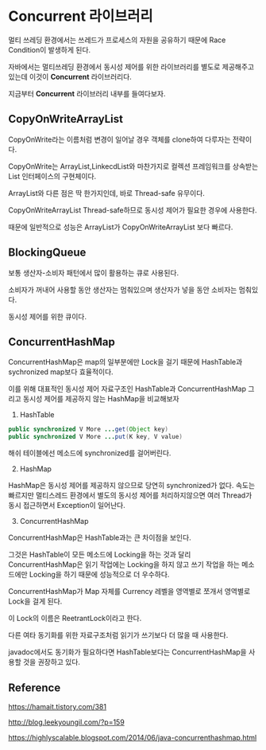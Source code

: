 # Concurrent 라이브러리

멀티 쓰레딩 환경에서는 쓰레드가 프로세스의 자원을 공유하기 때문에 Race Condition이 발생하게 된다.

자바에서는 멀티쓰레딩 환경에서 동시성 제어를 위한 라이브러리를 별도로 제공해주고 있는데 이것이 **Concurrent** 라이브러리다. 

지금부터 **Concurrent** 라이브러리 내부를 들여다보자.

## CopyOnWriteArrayList

CopyOnWrite라는 이름처럼 변경이 일어날 경우 객체를 clone하여 다루자는 전략이다.

CopyOnWrite는 ArrayList,LinkecdList와 마찬가지로 컬렉션 프레임워크를 상속받는 List 인터페이스의 구현체이다.

ArrayList와 다른 점은 딱 한가지인데, 바로 Thread-safe 유무이다.

CopyOnWriteArrayList Thread-safe하므로 동시성 제어가 필요한 경우에 사용한다.

때문에 일반적으로 성능은 ArrayList가 CopyOnWriteArrayList 보다 빠르다.

## BlockingQueue

보통 생산자-소비자 패턴에서 많이 활용하는 큐로 사용된다.

소비자가 꺼내어 사용할 동안 생산자는 멈춰있으며 생산자가 넣을 동안 소비자는 멈춰있다.

동시성 제어를 위한 큐이다.

## ConcurrentHashMap

ConcurrentHashMap은 map의 일부분에만 Lock을 걸기 때문에 HashTable과 sychronized map보다 효율적이다.

이를 위해 대표적인 동시성 제어 자료구조인 HashTable과 ConcurrentHashMap 그리고 동시성 제어를 제공하지 않는 HashMap을 비교해보자

1. HashTable

```java
public synchronized V More ...get(Object key)
public synchronized V More ...put(K key, V value)
```

해쉬 테이블에선 메소드에 synchronized를 걸어버린다.

2. HashMap

HashMap은 동시성 제어를 제공하지 않으므로 당연히 synchronized가 없다. 속도는 빠르지만 멀티스레드 환경에서 별도의 동시성 제어를 처리하지않으면 여러 Thread가 동시 접근하면서 Exception이 일어난다.

3. ConcurrentHashMap

ConcurrentHashMap은 HashTable과는 큰 차이점을 보인다.

그것은 HashTable이 모든 메소드에 Locking을 하는 것과 달리 ConcurrentHashMap은 읽기 작업에는 Locking을 하지 않고 쓰기 작업을 하는 메소드에만 Locking을 하기 때문에 성능적으로 더 우수하다.

ConcurrentHashMap가 Map 자체를 Currency 레벨을 영역별로 쪼개서 영역별로 Lock을 걸게 된다. 

이 Lock의 이름은 ReetrantLock이라고 한다.

다른 여타 동기화를 위한 자료구조처럼 읽기가 쓰기보다 더 많을 때 사용한다.

javadoc에서도 동기화가 필요하다면 HashTable보다는 ConcurrentHashMap을 사용할 것을 권장하고 있다.


## Reference

https://hamait.tistory.com/381

http://blog.leekyoungil.com/?p=159


https://highlyscalable.blogspot.com/2014/06/java-concurrenthashmap.html
